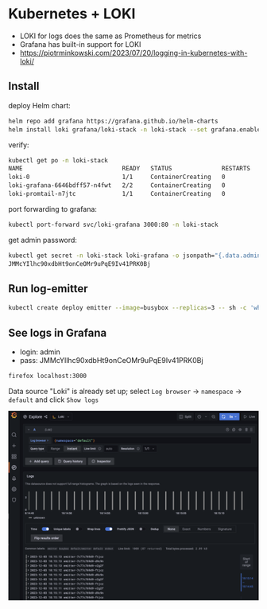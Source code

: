 # Kubernetes + LOKI

- LOKI for logs does the same as Prometheus for metrics
- Grafana has built-in support for LOKI
- https://piotrminkowski.com/2023/07/20/logging-in-kubernetes-with-loki/

## Install

deploy Helm chart:
```sh
helm repo add grafana https://grafana.github.io/helm-charts
helm install loki grafana/loki-stack -n loki-stack --set grafana.enabled=true --create-namespace
```
verify:
```sh
kubectl get po -n loki-stack
NAME                            READY   STATUS              RESTARTS   AGE
loki-0                          1/1     ContainerCreating   0          67s
loki-grafana-6646bdff57-n4fwt   2/2     ContainerCreating   0          67s
loki-promtail-n7jtc             1/1     ContainerCreating   0          67s
```
port forwarding to grafana:
```sh
kubectl port-forward svc/loki-grafana 3000:80 -n loki-stack
```
get admin password:
```sh
kubectl get secret -n loki-stack loki-grafana -o jsonpath="{.data.admin-password}" | base64 --decode ; echo
JMMcYIlhc90xdbHt9onCeOMr9uPqE9Iv41PRK0Bj
```

## Run log-emitter

```sh
kubectl create deploy emitter --image=busybox --replicas=3 -- sh -c 'while true; do hostname; sleep 1; done'
```

## See logs in Grafana

- login: admin
- pass: JMMcYIlhc90xdbHt9onCeOMr9uPqE9Iv41PRK0Bj
```sh
firefox localhost:3000
```

Data source "Loki" is already set up; select `Log browser` -> `namespace` -> `default` and click `Show logs`

![Grafana LOKI](./screenshot.png)
